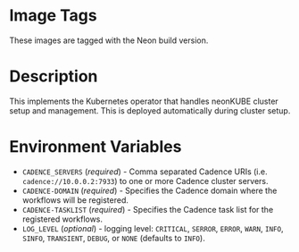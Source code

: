 # Image Tags

These images are tagged with the Neon build version.

# Description

This implements the Kubernetes operator that handles neonKUBE cluster setup and management.  This is deployed automatically during cluster setup.

# Environment Variables

* `CADENCE_SERVERS` (*required*) - Comma separated Cadence URIs (i.e. `cadence://10.0.0.2:7933`) to one or more Cadence cluster servers.
* `CADENCE-DOMAIN` (*required*) - Specifies the Cadence domain where the workflows will be registered.
* `CADENCE-TASKLIST` (*required*) - Specifies the Cadence task list for the registered workflows.
* `LOG_LEVEL` (*optional*) - logging level: `CRITICAL`, `SERROR`, `ERROR`, `WARN`, `INFO`, `SINFO`, `TRANSIENT`, `DEBUG`, or `NONE` (defaults to `INFO`).
